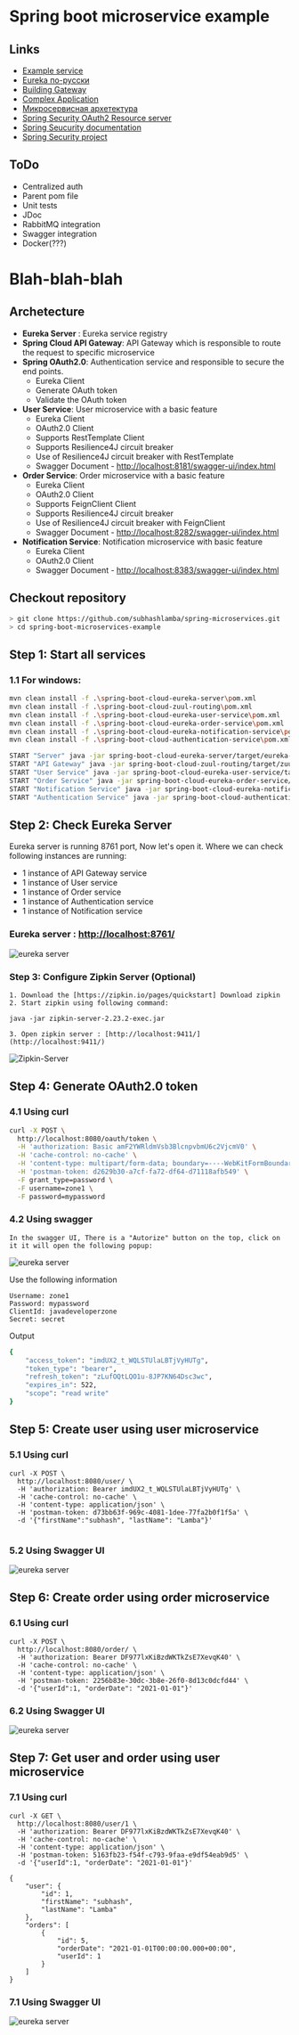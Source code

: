# Spring boot microservice example

## Links

-  [Example service](https://github.com/ksereda/Gallery-Service)
-  [Eureka по-русски](https://medium.com/@kirill.sereda/spring-cloud-netflix-eureka-%D0%BF%D0%BE-%D1%80%D1%83%D1%81%D1%81%D0%BA%D0%B8-5b7829481717)
-  [Building Gateway](https://spring.io/guides/gs/gateway/)
-  [Complex Application](https://github.com/microservices-patterns/ftgo-application)
-  [Микросервисная архетектура](https://habr.com/ru/company/milandr/blog/563954/)
-  [Spring Security OAuth2 Resource server](https://habr.com/ru/company/otus/blog/453664/)
-  [Spring Seucurity documentation](https://docs.spring.io/spring-security/reference/servlet/oauth2/resource-server/jwt.html)
-  [Spring Security project](https://www.tutorialspoint.com/spring_boot/spring_boot_oauth2_with_jwt.htm#:~:text=Spring%20Security%20OAuth2%20%E2%88%92%20Implements%20the,Starter%20Web%20%E2%88%92%20Writes%20HTTP%20endpoints.)

## ToDo
-  Centralized auth
-  Parent pom file
-  Unit tests
-  JDoc
-  RabbitMQ integration
-  Swagger integration
-  Docker(???)

# Blah-blah-blah
## Archetecture

 - **Eureka Server** : Eureka service registry
 - **Spring Cloud API Gateway**: API Gateway which is responsible to route the request to specific microservice
 - **Spring OAuth2.0**: Authentication service and responsible to secure the end points.
    - Eureka Client
    - Generate OAuth token
    - Validate the OAuth token
 - **User Service**: User microservice with a basic feature 
    - Eureka Client
    - OAuth2.0 Client
    - Supports RestTemplate Client 
    - Supports Resilience4J circuit breaker 
    - Use of Resilience4J circuit breaker with RestTemplate
    - Swagger Document - [http://localhost:8181/swagger-ui/index.html](http://localhost:8181/swagger-ui/index.html)
 - **Order Service**: Order microservice with a basic feature 
    - Eureka Client
    - OAuth2.0 Client  
    - Supports FeignClient Client
    - Supports Resilience4J circuit breaker
    - Use of Resilience4J circuit breaker with FeignClient 
    - Swagger Document - [http://localhost:8282/swagger-ui/index.html](http://localhost:8282/swagger-ui/index.html)
 - **Notification Service**: Notification microservice with basic feature
    - Eureka Client
    - OAuth2.0 Client  
    - Swagger Document - [http://localhost:8383/swagger-ui/index.html](http://localhost:8383/swagger-ui/index.html)
    
## Checkout repository


```sh
> git clone https://github.com/subhashlamba/spring-microservices.git
> cd spring-boot-microservices-example
```



## Step 1: Start all services

### 1.1 For windows:

```sh
mvn clean install -f .\spring-boot-cloud-eureka-server\pom.xml
mvn clean install -f .\spring-boot-cloud-zuul-routing\pom.xml
mvn clean install -f .\spring-boot-cloud-eureka-user-service\pom.xml
mvn clean install -f .\spring-boot-cloud-eureka-order-service\pom.xml
mvn clean install -f .\spring-boot-cloud-eureka-notification-service\pom.xml
mvn clean install -f .\spring-boot-cloud-authentication-service\pom.xml

START "Server" java -jar spring-boot-cloud-eureka-server/target/eureka-server.jar 
START "API Gateway" java -jar spring-boot-cloud-zuul-routing/target/zuul-api-gateway.jar --server.port=8080 
START "User Service" java -jar spring-boot-cloud-eureka-user-service/target/user-service.jar --server.port=8181
START "Order Service" java -jar spring-boot-cloud-eureka-order-service/target/order-service.jar --server.port=8282
START "Notification Service" java -jar spring-boot-cloud-eureka-notification-service/target/notification-service.jar --server.port=8383
START "Authentication Service" java -jar spring-boot-cloud-authentication-service/target/authentication-service.jar --server.port=8484

```

## Step 2: Check Eureka Server

Eureka server is running 8761 port, Now let's open it. Where we can check following instances are running:

* 1 instance of API Gateway service 
* 1 instance of User service 
* 1 instance of Order service 
* 1 instance of Authentication service 
* 1 instance of Notification service 


### Eureka server : [http://localhost:8761/](http://localhost:8761/)

![eureka server](document/eureka-server.PNG)

### Step 3: Configure Zipkin Server (Optional)

    1. Download the [https://zipkin.io/pages/quickstart] Download zipkin
    2. Start zipkin using following command:
   ```
   java -jar zipkin-server-2.23.2-exec.jar
   ```
    3. Open zipkin server : [http://localhost:9411/](http://localhost:9411/)
    
![Zipkin-Server](document/Zipkin-Server.PNG)

## Step 4: Generate OAuth2.0 token

### 4.1 Using curl

```sh
curl -X POST \
  http://localhost:8080/oauth/token \
  -H 'authorization: Basic amF2YWRldmVsb3BlcnpvbmU6c2VjcmV0' \
  -H 'cache-control: no-cache' \
  -H 'content-type: multipart/form-data; boundary=----WebKitFormBoundary7MA4YWxkTrZu0gW' \
  -H 'postman-token: d2629b30-a7cf-fa72-df64-d71118afb549' \
  -F grant_type=password \
  -F username=zone1 \
  -F password=mypassword
```
### 4.2 Using swagger
    In the swagger UI, There is a "Autorize" button on the top, click on it it will open the following popup:

![eureka server](./document/Auth2-0-Generate-Token.PNG)

Use the following information

```
Username: zone1
Password: mypassword
ClientId: javadeveloperzone
Secret: secret
```
Output 

```sh
{
    "access_token": "imdUX2_t_WQLSTUlaLBTjVyHUTg",
    "token_type": "bearer",
    "refresh_token": "zLufOQtLQO1u-8JP7KN64Dsc3wc",
    "expires_in": 522,
    "scope": "read write"
}
```

## Step 5: Create user using user microservice

### 5.1 Using curl
```
curl -X POST \
  http://localhost:8080/user/ \
  -H 'authorization: Bearer imdUX2_t_WQLSTUlaLBTjVyHUTg' \
  -H 'cache-control: no-cache' \
  -H 'content-type: application/json' \
  -H 'postman-token: d73bb63f-969c-4081-1dee-77fa2b0f1f5a' \
  -d '{"firstName":"subhash", "lastName": "Lamba"}'
 
 ```
### 5.2 Using Swagger UI

![eureka server](./document/User-Microservice-Swagger.PNG)

## Step 6: Create order using order microservice
 
 
### 6.1 Using curl 
```
curl -X POST \
  http://localhost:8080/order/ \
  -H 'authorization: Bearer DF977lxKiBzdWKTkZsE7XevqK40' \
  -H 'cache-control: no-cache' \
  -H 'content-type: application/json' \
  -H 'postman-token: 2256b83e-30dc-3b8e-26f0-8d13c0dcfd44' \
  -d '{"userId":1, "orderDate": "2021-01-01"}'
```

### 6.2 Using Swagger UI

![eureka server](./document/Order-Microservice-Swagger.PNG)


## Step 7: Get user and order using user microservice

### 7.1 Using curl 
```
curl -X GET \
  http://localhost:8080/user/1 \
  -H 'authorization: Bearer DF977lxKiBzdWKTkZsE7XevqK40' \
  -H 'cache-control: no-cache' \
  -H 'content-type: application/json' \
  -H 'postman-token: 5163fb23-f54f-c793-9faa-e9df54eab9d5' \
  -d '{"userId":1, "orderDate": "2021-01-01"}'
```

```
{
    "user": {
        "id": 1,
        "firstName": "subhash",
        "lastName": "Lamba"
    },
    "orders": [
        {
            "id": 5,
            "orderDate": "2021-01-01T00:00:00.000+00:00",
            "userId": 1
        }
    ]
}
```

### 7.1 Using Swagger UI 

![eureka server](./document/User-Microservice-Swagger.PNG)





